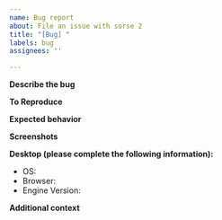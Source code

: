 ```yaml
---
name: Bug report
about: File an issue with sorse 2
title: "[Bug] "
labels: bug
assignees: ''

---
```


**Describe the bug**
<!-- A clear and concise description of what the bug is. -->

**To Reproduce**
<!-- Steps to reproduce the behavior:
1. Go to '...'
2. Click on '....'
3. Scroll down to '....'
4. See error -->

**Expected behavior**
<!-- A clear and concise description of what you expected to happen. -->

**Screenshots**
<!-- If applicable, add screenshots to help explain your problem. -->

**Desktop (please complete the following information):**
 - OS: <!-- [e.g. Windows or Linux] -->
 - Browser: <!-- [e.g. chrome, safari] -->
 - Engine Version: <!-- [e.g. 1.0] -->

**Additional context**
<!-- Add any other context about the problem here. -->
